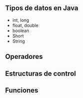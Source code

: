 ## Tipos de datos en Java
  * int, long
  *  float, double
  *  boolean
  *  Short
  *  String
## Operadores
## Estructuras de control
## Funciones
